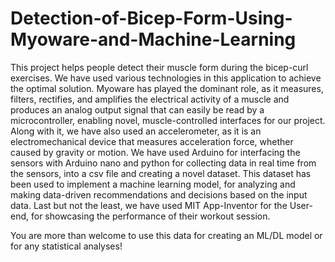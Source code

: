 # Detection-of-Bicep-Form-Using-Myoware-and-Machine-Learning

This project helps people detect their muscle form during the bicep-curl exercises. We have used various technologies in this application to achieve the optimal solution. Myoware has played the dominant role, as it measures, filters, rectifies, and amplifies the electrical activity of a muscle and produces an analog output signal that can easily be read by a microcontroller, enabling novel, muscle-controlled interfaces for our project. Along with it, we have also used an accelerometer, as it is an electromechanical device that measures acceleration force, whether caused by gravity or motion. We have used Arduino for interfacing the sensors with Arduino nano and python for collecting data in real time from the sensors, into a csv file and creating a novel dataset. This dataset has been used to implement a machine learning model, for analyzing and making data-driven recommendations and decisions based on the input data. Last but not the least, we have used MIT App-Inventor for the User-end, for showcasing the performance of their workout session.

You are more than welcome to use this data for creating an ML/DL model or for any statistical analyses!
